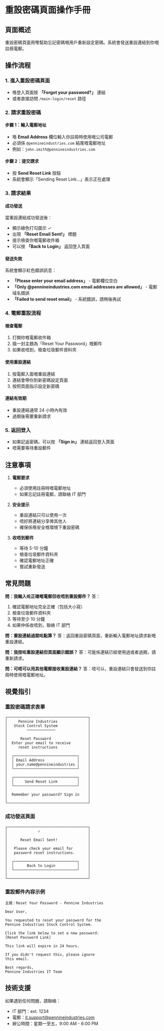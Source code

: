# 重設密碼頁面操作手冊

## 頁面概述
重設密碼頁面用嚟幫助忘記密碼嘅用戶重新設定密碼。系統會發送重設連結到你嘅註冊電郵。

## 操作流程

### 1. 進入重設密碼頁面
- 喺登入頁面按 **「Forgot your password?」** 連結
- 或者直接訪問 `/main-login/reset` 路徑

### 2. 請求重設密碼

#### 步驟 1：輸入電郵地址
- 喺 **Email Address** 欄位輸入你註冊時使用嘅公司電郵
- 必須係 `@pennineindustries.com` 結尾嘅電郵地址
- 例如：`john.smith@pennineindustries.com`

#### 步驟 2：提交請求
- 按 **Send Reset Link** 按鈕
- 系統會顯示「Sending Reset Link...」表示正在處理

### 3. 請求結果

#### 成功發送
當重設連結成功發送後：
- 顯示綠色打勾圖示 ✓
- 出現 **「Reset Email Sent!」** 標題
- 提示檢查你嘅電郵收件箱
- 可以按 **「Back to Login」** 返回登入頁面

#### 發送失敗
系統會顯示紅色錯誤訊息：
- **「Please enter your email address」** - 電郵欄位空白
- **「Only @pennineindustries.com email addresses are allowed」** - 電郵域名錯誤
- **「Failed to send reset email」** - 系統錯誤，請稍後再試

### 4. 電郵重設流程

#### 檢查電郵
1. 打開你嘅電郵收件箱
2. 搵一封主題為「Reset Your Password」嘅郵件
3. 如果收唔到，檢查垃圾郵件資料夾

#### 使用重設連結
1. 按電郵入面嘅重設連結
2. 連結會帶你到新密碼設定頁面
3. 按照頁面指示設定新密碼

#### 連結有效期
- 重設連結通常 24 小時內有效
- 過期後需要重新請求

### 5. 返回登入
- 如果記返密碼，可以按 **「Sign in」** 連結返回登入頁面
- 唔需要等待重設郵件

## 注意事項

1. **電郵要求**
   - 必須使用註冊時嘅電郵地址
   - 如果忘記註冊電郵，請聯絡 IT 部門

2. **安全提示**
   - 重設連結只可以使用一次
   - 唔好將連結分享俾其他人
   - 確保係喺安全嘅環境下重設密碼

3. **收唔到郵件**
   - 等待 5-10 分鐘
   - 檢查垃圾郵件資料夾
   - 確認電郵地址正確
   - 嘗試重新發送

## 常見問題

**問：我輸入咗正確嘅電郵但收唔到重設郵件？**
答：
1. 確認電郵地址完全正確（包括大小寫）
2. 檢查垃圾郵件資料夾
3. 等待至少 10 分鐘
4. 如果仲係收唔到，聯絡 IT 部門

**問：重設連結過期咗點算？**
答：返回重設密碼頁面，重新輸入電郵地址請求新嘅重設連結。

**問：我按咗重設連結但頁面顯示錯誤？**
答：可能係連結已經使用過或者過期，請重新請求。

**問：可唔可以用其他電郵接收重設連結？**
答：唔可以，重設連結只會發送到你註冊時使用嘅電郵地址。

## 視覺指引

### 重設密碼請求表單
```
┌─────────────────────────────────────┐
│     Pennine Industries              │
│   Stock Control System              │
│         ─────────────               │
│                                     │
│      Reset Password                 │
│  Enter your email to receive        │
│     reset instructions              │
│                                     │
│  ┌─────────────────────────────┐    │
│  │ Email Address               │    │
│  │ your.name@pennineindustries │    │
│  └─────────────────────────────┘    │
│                                     │
│  ┌─────────────────────────────┐    │
│  │     Send Reset Link         │    │
│  └─────────────────────────────┘    │
│                                     │
│  Remember your password? Sign in    │
│                                     │
└─────────────────────────────────────┘
```

### 成功發送頁面
```
┌─────────────────────────────────────┐
│              ✓                      │
│                                     │
│      Reset Email Sent!              │
│                                     │
│   Please check your email for       │
│   password reset instructions.      │
│                                     │
│  ┌─────────────────────────────┐    │
│  │      Back to Login          │    │
│  └─────────────────────────────┘    │
│                                     │
└─────────────────────────────────────┘
```

### 重設郵件內容示例
```
主題：Reset Your Password - Pennine Industries

Dear User,

You requested to reset your password for the 
Pennine Industries Stock Control System.

Click the link below to set a new password:
[Reset Password Link]

This link will expire in 24 hours.

If you didn't request this, please ignore 
this email.

Best regards,
Pennine Industries IT Team
```

## 技術支援
如果遇到任何問題，請聯絡：
- IT 部門：ext. 1234
- 電郵：it.support@pennineindustries.com
- 辦公時間：星期一至五，9:00 AM - 6:00 PM